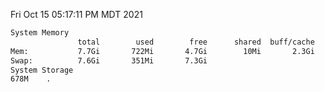 Fri Oct 15 05:17:11 PM MDT 2021
```bash
System Memory
               total        used        free      shared  buff/cache   available
Mem:           7.7Gi       722Mi       4.7Gi        10Mi       2.3Gi       6.6Gi
Swap:          7.6Gi       351Mi       7.3Gi
System Storage
678M	.
```
```bash
